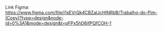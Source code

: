 Link Figma: https://www.figma.com/file/j1sEVrQk4CBZalJcHlNRbB/Trabalho-do-Pim-(Copy)?type=design&node-id=0%3A1&mode=design&t=pFPx5hD6ifPQfCOH-1
